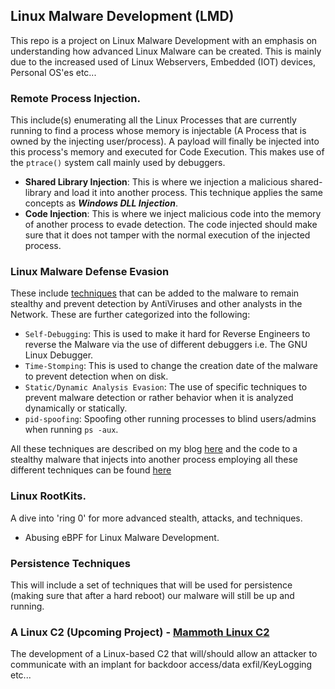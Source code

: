 ## Linux Malware Development (LMD)

This repo is a project on Linux Malware Development with an emphasis on understanding how advanced Linux Malware can be created. This is mainly due to the increased used of Linux Webservers, Embedded (IOT) devices, Personal OS'es etc...

### Remote Process Injection.
This include(s) enumerating all the Linux Processes that are currently running to find a process whose memory is injectable (A Process that is owned by the injecting user/process). A payload will finally be injected into this process's memory and executed for Code Execution. This makes use of the `ptrace()` system call mainly used by debuggers.
- **Shared Library Injection**: This is where we injection a malicious shared-library and load it into another process. This technique applies the same concepts as  ***Windows DLL Injection***.
- **Code Injection**: This is where we inject malicious code into the memory of another process to evade detection. The code injected should make sure that it does not tamper with the normal execution of the injected process.

### Linux Malware Defense Evasion

These include [techniques](LinuxMalwareDefenseEvasion) that can be added to the malware to remain stealthy and prevent detection by AntiViruses and other analysts in the Network. These are further categorized into the following:
 - `Self-Debugging`: This is used to make it hard for Reverse Engineers to reverse the Malware via the use of different debuggers i.e. The GNU Linux Debugger.
 - `Time-Stomping`: This is used to change the creation date of the malware to prevent detection when on disk.
 - `Static/Dynamic Analysis Evasion`: The use of specific techniques to prevent malware detection or rather behavior when it is analyzed dynamically or statically.
 - `pid-spoofing`: Spoofing other running processes to blind users/admins when running `ps -aux`.

All these techniques are described on my blog [here](https://mutur4.github.io/posts/linux-malware-development/edr/) and the code to a stealthy malware that injects into another process employing all these different techniques can be found [here]()
   

### Linux RootKits.
A dive into 'ring 0' for more advanced stealth, attacks, and techniques. 
 - Abusing eBPF for Linux Malware Development.

### Persistence Techniques
This will include a set of techniques that will be used for persistence (making sure that after a hard reboot) our malware will still be up and running. 

### A Linux C2 (Upcoming Project) - [Mammoth Linux C2](https://github.com/mutur4/Mammoth-Linux-C2)

The development of a Linux-based C2 that will/should allow an attacker to communicate with an implant for backdoor access/data exfil/KeyLogging etc... 
